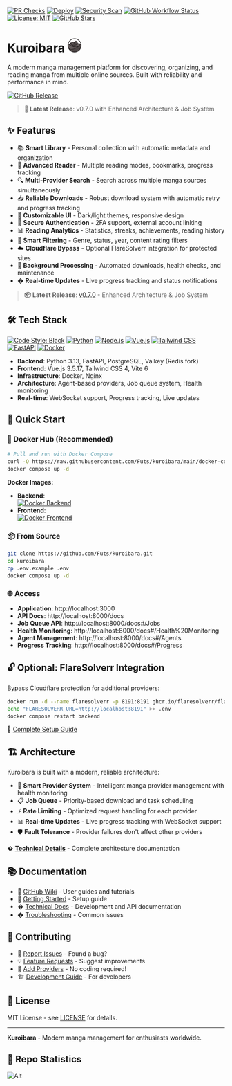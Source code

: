 [![PR Checks](https://github.com/Futs/kuroibara/actions/workflows/pr-checks.yml/badge.svg?branch=main)](https://github.com/Futs/kuroibara/actions/workflows/pr-checks.yml)
[![Deploy](https://github.com/Futs/kuroibara/actions/workflows/deploy.yml/badge.svg?branch=main)](https://github.com/Futs/kuroibara/actions/workflows/deploy.yml)
[![Security Scan](https://github.com/Futs/kuroibara/actions/workflows/security-scan.yml/badge.svg?branch=main)](https://github.com/Futs/kuroibara/actions/workflows/security-scan.yml)
[![GitHub Workflow Status](https://img.shields.io/github/actions/workflow/status/Futs/kuroibara/pr-checks.yml?branch=main&label=tests)](https://github.com/Futs/kuroibara/actions/workflows/pr-checks.yml)
[![License: MIT](https://img.shields.io/badge/license-MIT-green.svg)](LICENSE)
[![GitHub Stars](https://img.shields.io/github/stars/Futs/kuroibara)](https://github.com/Futs/kuroibara/stargazers)

# Kuroibara <img src="frontend/app/public/assets/logo/logo.png" alt="Kuroibara Logo" width="32" height="32">

A modern manga management platform for discovering, organizing, and reading manga from multiple online sources. Built with reliability and performance in mind.

[![GitHub Release](https://img.shields.io/github/v/release/Futs/kuroibara?label=version)](https://github.com/Futs/kuroibara/releases)

> **🚀 Latest Release**: v0.7.0 with Enhanced Architecture & Job System


## ✨ Features

- 📚 **Smart Library** - Personal collection with automatic metadata and organization
- 📖 **Advanced Reader** - Multiple reading modes, bookmarks, progress tracking
- 🔍 **Multi-Provider Search** - Search across multiple manga sources simultaneously
- 📥 **Reliable Downloads** - Robust download system with automatic retry and progress tracking
- 🎨 **Customizable UI** - Dark/light themes, responsive design
- 🔐 **Secure Authentication** - 2FA support, external account linking
- 📊 **Reading Analytics** - Statistics, streaks, achievements, reading history
- 🎯 **Smart Filtering** - Genre, status, year, content rating filters
- ☁️ **Cloudflare Bypass** - Optional FlareSolverr integration for protected sites
- 🔄 **Background Processing** - Automated downloads, health checks, and maintenance
- � **Real-time Updates** - Live progress tracking and status notifications

> **📦 Latest Release**: [v0.7.0](https://github.com/Futs/kuroibara/releases/tag/v0.7.0) - Enhanced Architecture & Job System

## 🛠️ Tech Stack
[![Code Style: Black](https://img.shields.io/badge/code%20style-black-000000.svg)](https://github.com/psf/black)
[![Python](https://img.shields.io/badge/python-3.12+-blue.svg)](https://www.python.org/)
[![Node.js](https://img.shields.io/badge/node.js-22-green.svg)](https://nodejs.org/)
[![Vue.js](https://img.shields.io/badge/vue.js-3.5.17-4FC08D.svg)](https://vuejs.org/)
[![Tailwind CSS](https://img.shields.io/badge/tailwind-4.0.0-38B2AC.svg)](https://tailwindcss.com/)
[![FastAPI](https://img.shields.io/badge/fastapi-0.115+-009688.svg)](https://fastapi.tiangolo.com/)
[![Docker](https://img.shields.io/badge/docker-ready-2496ED.svg)](https://www.docker.com/)

- **Backend**: Python 3.13, FastAPI, PostgreSQL, Valkey (Redis fork)
- **Frontend**: Vue.js 3.5.17, Tailwind CSS 4, Vite 6
- **Infrastructure**: Docker, Nginx
- **Architecture**: Agent-based providers, Job queue system, Health monitoring
- **Real-time**: WebSocket support, Progress tracking, Live updates

## 🚀 Quick Start

### 🐳 Docker Hub (Recommended)

```bash
# Pull and run with Docker Compose
curl -O https://raw.githubusercontent.com/Futs/kuroibara/main/docker-compose.yml
docker compose up -d
```

**Docker Images:**
- **Backend**:  
[![Docker Backend](https://img.shields.io/docker/pulls/futs/kuroibara-backend?label=backend%20pulls)](https://hub.docker.com/r/futs/kuroibara-backend)  
- **Frontend**:  
[![Docker Frontend](https://img.shields.io/docker/pulls/futs/kuroibara-frontend?label=frontend%20pulls)](https://hub.docker.com/r/futs/kuroibara-frontend) 

### 📦 From Source

```bash
git clone https://github.com/Futs/kuroibara.git
cd kuroibara
cp .env.example .env
docker compose up -d
```

### 🌐 Access

- **Application**: http://localhost:3000
- **API Docs**: http://localhost:8000/docs
- **Job Queue API**: http://localhost:8000/docs#/Jobs
- **Health Monitoring**: http://localhost:8000/docs#/Health%20Monitoring
- **Agent Management**: http://localhost:8000/docs#/Agents
- **Progress Tracking**: http://localhost:8000/docs#/Progress

## 🔓 Optional: FlareSolverr Integration

Bypass Cloudflare protection for additional providers:

```bash
docker run -d --name flaresolverr -p 8191:8191 ghcr.io/flaresolverr/flaresolverr:latest
echo "FLARESOLVERR_URL=http://localhost:8191" >> .env
docker compose restart backend
```

📖 [Complete Setup Guide](docs/FLARESOLVERR_SETUP.md)

## 🏗️ Architecture

Kuroibara is built with a modern, reliable architecture:

- 🤖 **Smart Provider System** - Intelligent manga provider management with health monitoring
- 📋 **Job Queue** - Priority-based download and task scheduling
- ⚡ **Rate Limiting** - Optimized request handling for each provider
- 📊 **Real-time Updates** - Live progress tracking with WebSocket support
- 🛡️ **Fault Tolerance** - Provider failures don't affect other providers

� **[Technical Details](docs/ARCHITECTURE.md)** - Complete architecture documentation

## 📚 Documentation

- 📖 [GitHub Wiki](https://github.com/Futs/kuroibara/wiki) - User guides and tutorials
- 🚀 [Getting Started](https://github.com/Futs/kuroibara/wiki/Getting-Started) - Setup guide
- � [Technical Docs](docs/README.md) - Development and API documentation
- � [Troubleshooting](https://github.com/Futs/kuroibara/wiki/Troubleshooting) - Common issues

## 🤝 Contributing

- 🐛 [Report Issues](https://github.com/Futs/kuroibara/issues/new) - Found a bug?
- 💡 [Feature Requests](https://github.com/Futs/kuroibara/issues/new) - Suggest improvements
- 🔌 [Add Providers](docs/TEMPLATE_PROVIDER_SYSTEM.md) - No coding required!
- 🏗️ [Development Guide](docs/DEVELOPMENT.md) - For developers

## 📄 License

MIT License - see [LICENSE](LICENSE) for details.

---

**Kuroibara** - Modern manga management for enthusiasts worldwide.

  ## 🤖 Repo Statistics
![Alt](https://repobeats.axiom.co/api/embed/f25e543ba7457e8ca5c622072e11becd5e6e2cd4.svg "Repobeats analytics image")